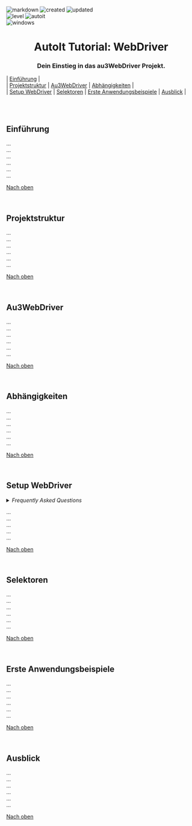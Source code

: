 <br>

![markdown](https://img.shields.io/badge/Markdown-Tutorial-E34F26.svg?style=flat-square&logo=markdown&logoColor=E34F26)
![created](https://img.shields.io/badge/Erstellt-20.12.2022-E535AB.svg?style=flat-square&logo=quip&logoColor=E535AB)
![updated](https://img.shields.io/badge/Aktualisiert-20.12.2022-3C873A.svg?style=flat-square&logo=quip&logoColor=3C873A)<br>
![level](https://img.shields.io/badge/Level-Beginner-F0DB4F.svg?style=flat-square&logo=swarm&logoColor=F0DB4F)
![autoit](https://img.shields.io/badge/Sprache-AutoIt-61DBFB.svg?style=flat-square&logo=autodesk&logoColor=61DBFB)<br>
![windows](https://img.shields.io/badge/OS-Windows-6569B0.svg?style=flat-square&logo=windows&logoColor=6569B0)

<h1 align="center">AutoIt Tutorial: WebDriver</h1>
<h3 align="center">Dein Einstieg in das au3WebDriver Projekt.</h3>

| [Einführung](#einführung) |<br>
| [Projektstruktur](#projektstruktur) | [Au3WebDriver](#Au3WebDriver) | [Abhängigkeiten](#abhängigkeiten) |<br>
| [Setup WebDriver](#setup-webdriver) | [Selektoren](#selektoren) | [Erste Anwendungsbeispiele](#erste-anwendungsbeispiele) | [Ausblick](#Ausblick) |

<br>
<br>

## Einführung

...<br>
...<br>
...<br>
...<br>
...<br>
...<br>

<div>

[Nach oben](#)

</div>

<br>

## Projektstruktur

...<br>
...<br>
...<br>
...<br>
...<br>
...<br>

[Nach oben](#)

<br>

## Au3WebDriver

...<br>
...<br>
...<br>
...<br>
...<br>
...<br>

[Nach oben](#)

<br>

## Abhängigkeiten

...<br>
...<br>
...<br>
...<br>
...<br>
...<br>

[Nach oben](#)

<br>

## Setup WebDriver

<details>
<summary><i>Frequently Asked Questions</i></summary><br>

  <details>
  <summary><code>1. How to [...]</code></summary><p>

  **Q:** Is there a frequently asked question already?<br>
  **A:** No, not yet.

  <br></p></details>

  <details>
  <summary><code>2. How to [...]</code></summary><p>

  **Q:** [...]?<br>
  **A:** [...].

  <br></p></details>

</details>

...<br>
...<br>
...<br>
...<br>
...<br>

[Nach oben](#)

<br>

## Selektoren

...<br>
...<br>
...<br>
...<br>
...<br>
...<br>

[Nach oben](#)

<br>

## Erste Anwendungsbeispiele

...<br>
...<br>
...<br>
...<br>
...<br>
...<br>

[Nach oben](#)

<br>

## Ausblick

...<br>
...<br>
...<br>
...<br>
...<br>
...<br>

[Nach oben](#)
